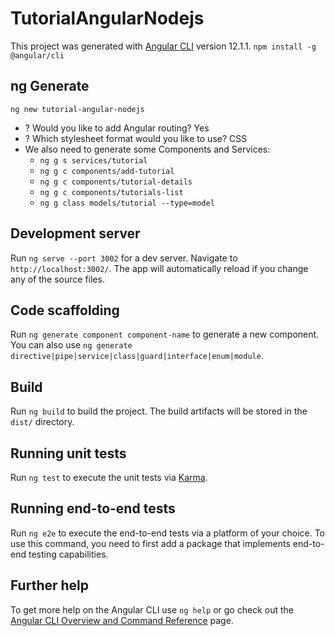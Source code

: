 # TutorialAngularNodejs

This project was generated with [Angular CLI](https://github.com/angular/angular-cli) version 12.1.1.
`npm install -g @angular/cli`

## ng Generate
`ng new tutorial-angular-nodejs`
* ? Would you like to add Angular routing? Yes
* ? Which stylesheet format would you like to use? CSS
* We also need to generate some Components and Services:
    - `ng g s services/tutorial`
    - `ng g c components/add-tutorial`
    - `ng g c components/tutorial-details`
    - `ng g c components/tutorials-list`
    - `ng g class models/tutorial --type=model`

## Development server

Run `ng serve --port 3002` for a dev server. Navigate to `http://localhost:3002/`. The app will automatically reload if you change any of the source files.

## Code scaffolding

Run `ng generate component component-name` to generate a new component. You can also use `ng generate directive|pipe|service|class|guard|interface|enum|module`.

## Build

Run `ng build` to build the project. The build artifacts will be stored in the `dist/` directory.

## Running unit tests

Run `ng test` to execute the unit tests via [Karma](https://karma-runner.github.io).

## Running end-to-end tests

Run `ng e2e` to execute the end-to-end tests via a platform of your choice. To use this command, you need to first add a package that implements end-to-end testing capabilities.

## Further help

To get more help on the Angular CLI use `ng help` or go check out the [Angular CLI Overview and Command Reference](https://angular.io/cli) page.
